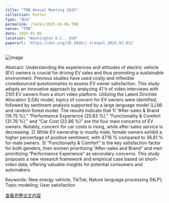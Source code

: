 ```yaml
---
title: "TRB Annual Meeting 2025"
collection: Poster
type: "会议"
permalink: /talks/2025-01-06-TRB
venue: "TRB"
date: 2025-01-06
location: "Washington D.C., USA"
paperurl: 'https://doi.org/10.1016/j.tranpol.2025.03.012'
---
```

![image](https://github.com/user-attachments/assets/a43a80d1-532b-4b27-9e44-c1954830c384)

Abstract: Understanding the experiences and attitudes of electric vehicle (EV) owners is crucial for driving EV sales and thus promoting a sustainable environment. Previous studies have used costly and inflexible crowdsourced questionnaires to assess EV owner satisfaction. This study adopts an innovative approach by analyzing 41 h of video interviews with 2101 EV owners from a short video platform. Utilizing the Latent Dirichlet Allocation (LDA) model, topics of concern for EV owners were identified, followed by sentiment analysis supported by a large language model (LLM) and random forest model. The results indicate that 1) “After-sales & Brand (19.75 %),” “Performance Experience (25.63 %),” “Functionality & Comfort (31.76 %),” and “Car Cost (22.86 %)” are the four main concerns of EV owners. Notably, concern for car costs is rising, while after-sales service is decreasing. 2) While EV ownership is mostly male, female owners exhibit a higher percentage of positive sentiment, with 47.16 % compared to 36.81 % for male owners. 3) “Functionality & Comfort” is the key satisfaction factor for both genders, then women prioritizing “After-sales and Brand” and men prioritizing “Performance Experience” as secondary concerns. This study proposes a new research framework and empirical case based on short-video data, offering valuable insights for potential consumers and automakers.

Keywords: New energy vehicle; TikTok; Nature language processing (NLP); Topic modeling; User satisfaction

[查看完整论文内容](https://doi.org/10.1016/j.tranpol.2025.03.012)
